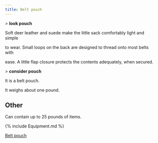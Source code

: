 ```yaml
---
title: Belt pouch
---
```


\> **look pouch**

Soft deer leather and suede make the little sack comfortably light and
simple

to wear. Small loops on the back are designed to thread onto most belts
with

ease. A little flap closure protects the contents adequately, when
secured.

\> **consider pouch**

It is a belt pouch.

It weighs about one pound.

## Other

Can contain up to 25 pounds of items.

{% include Equipment.md %}

[Belt pouch](Category:_Containers "wikilink")
